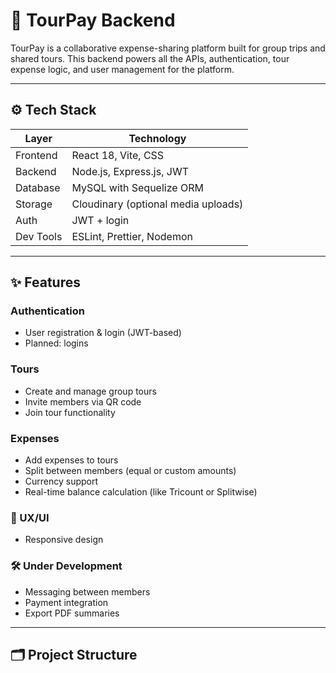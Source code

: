 # 🧾 TourPay Backend

TourPay is a collaborative expense-sharing platform built for group trips and shared tours. This backend powers all the APIs, authentication, tour expense logic, and user management for the platform.

---

## ⚙️ Tech Stack

| Layer     | Technology                             |
|-----------|----------------------------------------|
| Frontend  | React 18, Vite, CSS                    |
| Backend   | Node.js, Express.js, JWT               |
| Database  | MySQL with Sequelize ORM               |
| Storage   | Cloudinary (optional media uploads)    |
| Auth      | JWT + login                            |
| Dev Tools | ESLint, Prettier, Nodemon              |

---

## ✨ Features

### Authentication
- User registration & login (JWT-based)
- Planned: logins

### Tours
- Create and manage group tours
- Invite members via QR code
- Join tour functionality

### Expenses
- Add expenses to tours
- Split between members (equal or custom amounts)
- Currency support
- Real-time balance calculation (like Tricount or Splitwise)

### 🌙 UX/UI
- Responsive design

### 🛠️ Under Development
- Messaging between members
- Payment integration 
- Export PDF summaries

---

## 🗂 Project Structure

